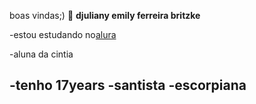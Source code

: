 boas vindas;) 🥶
**djuliany emily ferreira britzke**

-estou estudando no[alura](https://www.alura.com.br/)

-aluna da cintia

-tenho 17years
-santista
-escorpiana
-
